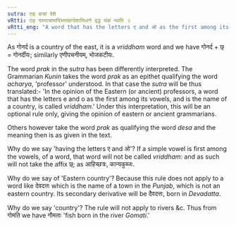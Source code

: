 ```yaml
---
sutra: एङ् प्राचां देशे
vRtti: एङ् यस्याचामादिस्तत्प्राग्देशाभिधाने वृद्ध संज्ञं भवति ॥
vRtti_eng: "A word that has the letters ए and ओ as the first among its vowels, gets also the designation of _vriddham_, when it is the name of Eastern countries."
---
```

As गोनर्द is a country of the east, it is a _vriddham_ word and we have गोनर्द + छ् = गोनर्दीयः; similarly एणीपचनीयम्, भोजकटीयः.

The word _prak_ in the _sutra_ has been differently interpreted. The Grammarian _Kunin_ takes the word _prak_ as an epithet qualifying the word _acharya_, 'professor' understood. In that case the _sutra_ will be thus translated:- 'In the opinion of the Eastern (or ancient) professors, a word that has the letters e and o as the first among its vowels, and is the name of a country, is called _vriddham_.' Under this interpretation, this will be an optional rule only, giving the opinion of eastern or ancient grammarians.

Others however take the word _prak_ as qualifying the word _desa_ and the meaning then is as given in the text.

Why do we say 'having the letters ए and ओ'? If a simple vowel is first among the vowels, of a word, that word will not be called _vriddham_: and as such will not take the affix छ्; as आहिच्छत्रः, कान्यकुब्जः. 

Why do we say of 'Eastern country'? Because this rule does not apply to a word like देवदत्तः which is the name of a town in the _Punjab_, which is not an eastern country. Its secondary derivative will be दैवदत्तः, born in _Devadatta_.

Why do we say 'country'? The rule will not apply to rivers &c. Thus from गोमति we have गौमताः 'fish born in the river _Gomati_.'
